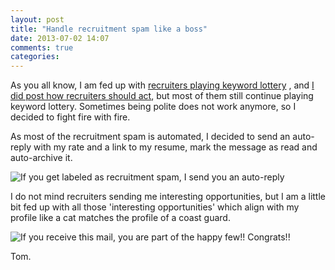 ```yaml
---
layout: post
title: "Handle recruitment spam like a boss"
date: 2013-07-02 14:07
comments: true
categories: 
---
```

As you all know, I am fed up with 
[recruiters playing keyword lottery](http://tojans.me/blog/2012/11/16/fallacies-of-the-tech-recruitment-process/)
, and [I did post how recruiters should act](http://tojans.me/blog/2013/05/30/how-to-hire-a-senior-developer/), 
but most of them still continue playing keyword lottery.
Sometimes being polite does not work anymore, so I decided to fight fire with fire.

As most of the recruitment spam is automated, I decided to send an auto-reply with 
my rate and a link to my resume, mark the message as read and auto-archive it.

![If you get labeled as recruitment spam, I send you an auto-reply](http://i.snag.gy/Sttt3.jpg)

I do not mind recruiters sending me interesting opportunities, but I am a little bit 
fed up with all those 'interesting opportunities' which align with my profile like a 
cat matches the profile of a coast guard.

![If you receive this mail, you are part of the happy few!! Congrats!!](http://i.snag.gy/TSsk0.jpg)

Tom.




